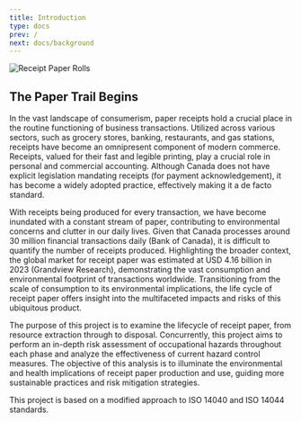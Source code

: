 ```yaml
---
title: Introduction
type: docs
prev: /
next: docs/background
---
```


![Receipt Paper Rolls](receipt-printer_6000x2000.png "Image Courtesy of Towfiqu Barbhuiya on Unsplash")

## The Paper Trail Begins

In the vast landscape of consumerism, paper receipts hold a crucial place in the routine functioning of business transactions. Utilized across various sectors, such as grocery stores, banking, restaurants, and gas stations, receipts have become an omnipresent component of modern commerce. Receipts, valued for their fast and legible printing, play a crucial role in personal and commercial accounting. Although Canada does not have explicit legislation mandating receipts (for payment acknowledgement), it has become a widely adopted practice, effectively making it a de facto standard.

With receipts being produced for every transaction, we have become inundated with a constant stream of paper, contributing to environmental concerns and clutter in our daily lives. Given that Canada processes around 30 million financial transactions daily (Bank of Canada), it is difficult to quantify the number of receipts produced. Highlighting the broader context, the global market for receipt paper was estimated at USD 4.16 billion in 2023 (Grandview Research), demonstrating the vast consumption and environmental footprint of transactions worldwide. Transitioning from the scale of consumption to its environmental implications, the life cycle of receipt paper offers insight into the multifaceted impacts and risks of this ubiquitous product. 

The purpose of this project is to examine the lifecycle of receipt paper, from resource extraction through to disposal. Concurrently, this project aims to perform an in-depth risk assessment of occupational hazards throughout each phase and analyze the effectiveness of current hazard control measures. The objective of this analysis is to illuminate the environmental and health implications of receipt paper production and use, guiding more sustainable practices and risk mitigation strategies. 

This project is based on a modified approach to ISO 14040 and ISO 14044 standards.